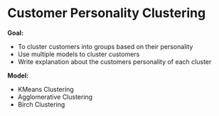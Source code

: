 # Customer Personality Clustering
**Goal:**
- To cluster customers into groups based on their personality
- Use multiple models to cluster customers
- Write explanation about the customers personality of each cluster

**Model:**
- KMeans Clustering
- Agglomerative Clustering
- Birch Clustering